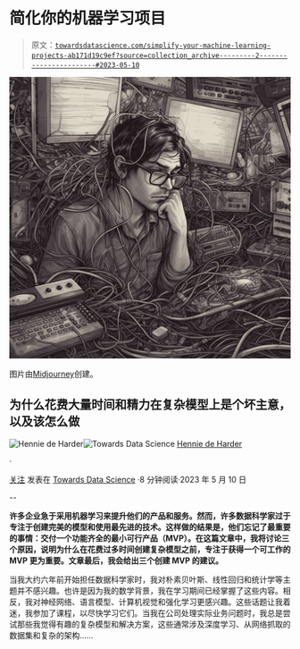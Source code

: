 # 简化你的机器学习项目

> 原文：[`towardsdatascience.com/simplify-your-machine-learning-projects-ab171d19c9ef?source=collection_archive---------2-----------------------#2023-05-10`](https://towardsdatascience.com/simplify-your-machine-learning-projects-ab171d19c9ef?source=collection_archive---------2-----------------------#2023-05-10)

![](img/b3da805b3b1458fe440e3779d1054f76.png)

图片由[Midjourney](https://www.midjourney.com/)创建。

## 为什么花费大量时间和精力在复杂模型上是个坏主意，以及该怎么做

[](https://hennie-de-harder.medium.com/?source=post_page-----ab171d19c9ef--------------------------------)![Hennie de Harder](https://hennie-de-harder.medium.com/?source=post_page-----ab171d19c9ef--------------------------------)[](https://towardsdatascience.com/?source=post_page-----ab171d19c9ef--------------------------------)![Towards Data Science](https://towardsdatascience.com/?source=post_page-----ab171d19c9ef--------------------------------) [Hennie de Harder](https://hennie-de-harder.medium.com/?source=post_page-----ab171d19c9ef--------------------------------)

·

[关注](https://medium.com/m/signin?actionUrl=https%3A%2F%2Fmedium.com%2F_%2Fsubscribe%2Fuser%2Ffb96be98b7b9&operation=register&redirect=https%3A%2F%2Ftowardsdatascience.com%2Fsimplify-your-machine-learning-projects-ab171d19c9ef&user=Hennie+de+Harder&userId=fb96be98b7b9&source=post_page-fb96be98b7b9----ab171d19c9ef---------------------post_header-----------) 发表在 [Towards Data Science](https://towardsdatascience.com/?source=post_page-----ab171d19c9ef--------------------------------) ·8 分钟阅读·2023 年 5 月 10 日[](https://medium.com/m/signin?actionUrl=https%3A%2F%2Fmedium.com%2F_%2Fvote%2Ftowards-data-science%2Fab171d19c9ef&operation=register&redirect=https%3A%2F%2Ftowardsdatascience.com%2Fsimplify-your-machine-learning-projects-ab171d19c9ef&user=Hennie+de+Harder&userId=fb96be98b7b9&source=-----ab171d19c9ef---------------------clap_footer-----------)

--

[](https://medium.com/m/signin?actionUrl=https%3A%2F%2Fmedium.com%2F_%2Fbookmark%2Fp%2Fab171d19c9ef&operation=register&redirect=https%3A%2F%2Ftowardsdatascience.com%2Fsimplify-your-machine-learning-projects-ab171d19c9ef&source=-----ab171d19c9ef---------------------bookmark_footer-----------)

**许多企业急于采用机器学习来提升他们的产品和服务。然而，许多数据科学家过于专注于创建完美的模型和使用最先进的技术。这样做的结果是，他们忘记了最重要的事情：交付一个功能齐全的最小可行产品（MVP）。在这篇文章中，我将讨论三个原因，说明为什么在花费过多时间创建复杂模型之前，专注于获得一个可工作的 MVP 更为重要。文章最后，我会给出三个创建 MVP 的建议。**

当我大约六年前开始担任数据科学家时，我对朴素贝叶斯、线性回归和统计学等主题并不感兴趣。也许是因为我的数学背景，我在学习期间已经掌握了这些内容。相反，我对神经网络、语言模型、计算机视觉和强化学习更感兴趣。这些话题让我着迷，我参加了课程，以尽快学习它们。当我在公司处理实际业务问题时，我总是尝试那些我觉得有趣的复杂模型和解决方案，这些通常涉及深度学习、从网络抓取的数据集和复杂的架构……
